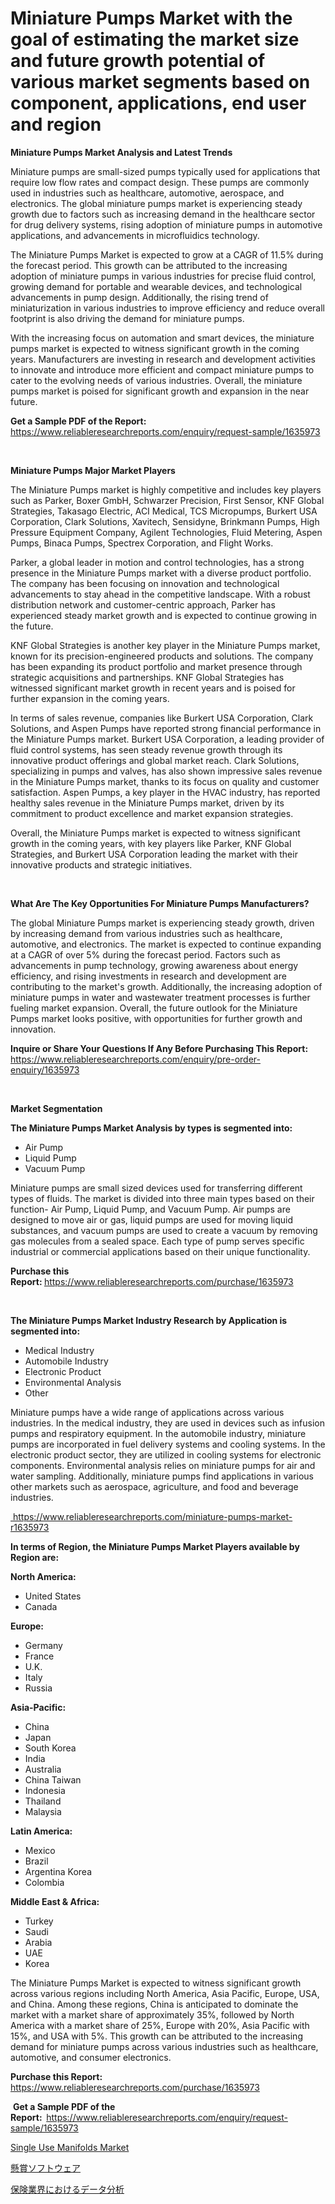 <p><h1>Miniature Pumps Market with the goal of estimating the market size and future growth potential of various market segments based on component, applications, end user and region</h1></p><p><strong>Miniature Pumps Market Analysis and Latest Trends</strong></p>
<p><p>Miniature pumps are small-sized pumps typically used for applications that require low flow rates and compact design. These pumps are commonly used in industries such as healthcare, automotive, aerospace, and electronics. The global miniature pumps market is experiencing steady growth due to factors such as increasing demand in the healthcare sector for drug delivery systems, rising adoption of miniature pumps in automotive applications, and advancements in microfluidics technology.</p><p>The Miniature Pumps Market is expected to grow at a CAGR of 11.5% during the forecast period. This growth can be attributed to the increasing adoption of miniature pumps in various industries for precise fluid control, growing demand for portable and wearable devices, and technological advancements in pump design. Additionally, the rising trend of miniaturization in various industries to improve efficiency and reduce overall footprint is also driving the demand for miniature pumps.</p><p>With the increasing focus on automation and smart devices, the miniature pumps market is expected to witness significant growth in the coming years. Manufacturers are investing in research and development activities to innovate and introduce more efficient and compact miniature pumps to cater to the evolving needs of various industries. Overall, the miniature pumps market is poised for significant growth and expansion in the near future.</p></p>
<p><strong>Get a Sample PDF of the Report:&nbsp;</strong> <a href="https://www.reliableresearchreports.com/enquiry/request-sample/1635973">https://www.reliableresearchreports.com/enquiry/request-sample/1635973</a></p>
<p>&nbsp;</p>
<p><strong>Miniature Pumps Major Market Players</strong></p>
<p><p>The Miniature Pumps market is highly competitive and includes key players such as Parker, Boxer GmbH, Schwarzer Precision, First Sensor, KNF Global Strategies, Takasago Electric, ACI Medical, TCS Micropumps, Burkert USA Corporation, Clark Solutions, Xavitech, Sensidyne, Brinkmann Pumps, High Pressure Equipment Company, Agilent Technologies, Fluid Metering, Aspen Pumps, Binaca Pumps, Spectrex Corporation, and Flight Works. </p><p>Parker, a global leader in motion and control technologies, has a strong presence in the Miniature Pumps market with a diverse product portfolio. The company has been focusing on innovation and technological advancements to stay ahead in the competitive landscape. With a robust distribution network and customer-centric approach, Parker has experienced steady market growth and is expected to continue growing in the future.</p><p>KNF Global Strategies is another key player in the Miniature Pumps market, known for its precision-engineered products and solutions. The company has been expanding its product portfolio and market presence through strategic acquisitions and partnerships. KNF Global Strategies has witnessed significant market growth in recent years and is poised for further expansion in the coming years.</p><p>In terms of sales revenue, companies like Burkert USA Corporation, Clark Solutions, and Aspen Pumps have reported strong financial performance in the Miniature Pumps market. Burkert USA Corporation, a leading provider of fluid control systems, has seen steady revenue growth through its innovative product offerings and global market reach. Clark Solutions, specializing in pumps and valves, has also shown impressive sales revenue in the Miniature Pumps market, thanks to its focus on quality and customer satisfaction. Aspen Pumps, a key player in the HVAC industry, has reported healthy sales revenue in the Miniature Pumps market, driven by its commitment to product excellence and market expansion strategies. </p><p>Overall, the Miniature Pumps market is expected to witness significant growth in the coming years, with key players like Parker, KNF Global Strategies, and Burkert USA Corporation leading the market with their innovative products and strategic initiatives.</p></p>
<p>&nbsp;</p>
<p><strong>What Are The Key Opportunities For Miniature Pumps Manufacturers?</strong></p>
<p><p>The global Miniature Pumps market is experiencing steady growth, driven by increasing demand from various industries such as healthcare, automotive, and electronics. The market is expected to continue expanding at a CAGR of over 5% during the forecast period. Factors such as advancements in pump technology, growing awareness about energy efficiency, and rising investments in research and development are contributing to the market's growth. Additionally, the increasing adoption of miniature pumps in water and wastewater treatment processes is further fueling market expansion. Overall, the future outlook for the Miniature Pumps market looks positive, with opportunities for further growth and innovation.</p></p>
<p><strong>Inquire or Share Your Questions If Any Before Purchasing This Report:</strong> <a href="https://www.reliableresearchreports.com/enquiry/pre-order-enquiry/1635973">https://www.reliableresearchreports.com/enquiry/pre-order-enquiry/1635973</a></p>
<p>&nbsp;</p>
<p><strong>Market Segmentation</strong></p>
<p><strong>The Miniature Pumps Market Analysis by types is segmented into:</strong></p>
<p><ul><li>Air Pump</li><li>Liquid Pump</li><li>Vacuum Pump</li></ul></p>
<p><p>Miniature pumps are small sized devices used for transferring different types of fluids. The market is divided into three main types based on their function- Air Pump, Liquid Pump, and Vacuum Pump. Air pumps are designed to move air or gas, liquid pumps are used for moving liquid substances, and vacuum pumps are used to create a vacuum by removing gas molecules from a sealed space. Each type of pump serves specific industrial or commercial applications based on their unique functionality.</p></p>
<p><strong>Purchase this Report:&nbsp;</strong><a href="https://www.reliableresearchreports.com/purchase/1635973">https://www.reliableresearchreports.com/purchase/1635973</a></p>
<p>&nbsp;</p>
<p><strong>The Miniature Pumps Market Industry Research by Application is segmented into:</strong></p>
<p><ul><li>Medical Industry</li><li>Automobile Industry</li><li>Electronic Product</li><li>Environmental Analysis</li><li>Other</li></ul></p>
<p><p>Miniature pumps have a wide range of applications across various industries. In the medical industry, they are used in devices such as infusion pumps and respiratory equipment. In the automobile industry, miniature pumps are incorporated in fuel delivery systems and cooling systems. In the electronic product sector, they are utilized in cooling systems for electronic components. Environmental analysis relies on miniature pumps for air and water sampling. Additionally, miniature pumps find applications in various other markets such as aerospace, agriculture, and food and beverage industries.</p></p>
<p><a href="https://www.reliableresearchreports.com/miniature-pumps-market-r1635973">&nbsp;https://www.reliableresearchreports.com/miniature-pumps-market-r1635973</a></p>
<p><strong>In terms of Region, the Miniature Pumps Market Players available by Region are:</strong></p>
<p>
    <p> <strong> North America: </strong>
        <ul>
            <li>United States</li>
            <li>Canada</li>
        </ul>
        </p> 
    <p> <strong> Europe: </strong>
        <ul>
            <li>Germany</li>
            <li>France</li>
            <li>U.K.</li>
            <li>Italy</li>
            <li>Russia</li>
        </ul>
        </p> 
    <p> <strong> Asia-Pacific: </strong>
        <ul>
            <li>China</li>
            <li>Japan</li>
            <li>South Korea</li>
            <li>India</li>
            <li>Australia</li>
            <li>China Taiwan</li>
            <li>Indonesia</li>
            <li>Thailand</li>
            <li>Malaysia</li>
        </ul>
        </p> 
    <p> <strong> Latin America: </strong>
        <ul>
            <li>Mexico</li>
            <li>Brazil</li>
            <li>Argentina Korea</li>
            <li>Colombia</li>
        </ul>
        </p> 
    <p> <strong> Middle East & Africa: </strong>
        <ul>
            <li>Turkey</li>
            <li>Saudi</li>
            <li>Arabia</li>
            <li>UAE</li>
            <li>Korea</li>
        </ul>
    </p>
    </p>
<p><p>The Miniature Pumps Market is expected to witness significant growth across various regions including North America, Asia Pacific, Europe, USA, and China. Among these regions, China is anticipated to dominate the market with a market share of approximately 35%, followed by North America with a market share of 25%, Europe with 20%, Asia Pacific with 15%, and USA with 5%. This growth can be attributed to the increasing demand for miniature pumps across various industries such as healthcare, automotive, and consumer electronics.</p></p>
<p><strong>Purchase this Report: </strong><a href="https://www.reliableresearchreports.com/purchase/1635973">https://www.reliableresearchreports.com/purchase/1635973</a></p>
<p>&nbsp;<strong>Get a Sample PDF of the Report:&nbsp;&nbsp;</strong><a href="https://www.reliableresearchreports.com/enquiry/request-sample/1635973">https://www.reliableresearchreports.com/enquiry/request-sample/1635973</a></p>
<p><strong></strong></p>
<p><p><a href="https://github.com/mancsybtousav/Market-Research-Report-List-2/blob/main/single-use-manifolds-market.md">Single Use Manifolds Market</a></p><p><a href="https://github.com/marbadji/Market-Research-Report-List-1/blob/main/930489027453.md">懸賞ソフトウェア</a></p><p><a href="https://github.com/KaydenJohns1964/Market-Research-Report-List-1/blob/main/705301027454.md">保険業界におけるデータ分析</a></p></p>